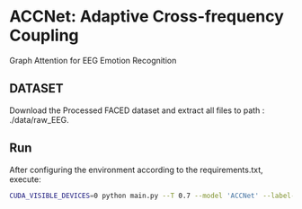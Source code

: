 # ACCNet: Adaptive Cross-frequency Coupling
Graph Attention for EEG Emotion Recognition



## DATASET

Download the Processed FACED dataset and extract all files to path : ./data/raw_EEG.

## Run

After configuring the environment according to the requirements.txt, execute:

```sh
CUDA_VISIBLE_DEVICES=0 python main.py --T 0.7 --model 'ACCNet' --label-type 'NT' --edge-compute 'COS' --learning-rate 1e-3 --GNN-inheads 4 --data-prepare True
```

